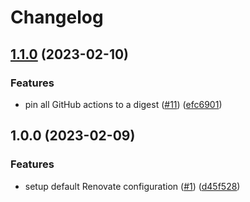 # Changelog

## [1.1.0](https://github.com/Hapag-Lloyd/Renovate-Global-Configuration/compare/v1.0.0...v1.1.0) (2023-02-10)


### Features

* pin all GitHub actions to a digest ([#11](https://github.com/Hapag-Lloyd/Renovate-Global-Configuration/issues/11)) ([efc6901](https://github.com/Hapag-Lloyd/Renovate-Global-Configuration/commit/efc6901b910401d5330ab95223fba17e56dcf119))

## 1.0.0 (2023-02-09)


### Features

* setup default Renovate configuration ([#1](https://github.com/Hapag-Lloyd/Renovate-Global-Configuration/issues/1)) ([d45f528](https://github.com/Hapag-Lloyd/Renovate-Global-Configuration/commit/d45f528c40c2d830d82d00997c52decc92150f8e))
